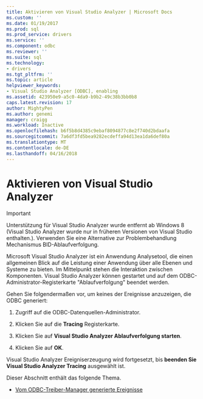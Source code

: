 ```yaml
---
title: Aktivieren von Visual Studio Analyzer | Microsoft Docs
ms.custom: ''
ms.date: 01/19/2017
ms.prod: sql
ms.prod_service: drivers
ms.service: ''
ms.component: odbc
ms.reviewer: ''
ms.suite: sql
ms.technology:
- drivers
ms.tgt_pltfrm: ''
ms.topic: article
helpviewer_keywords:
- Visual Studio Analyzer [ODBC], enabling
ms.assetid: 423950e9-a5c0-4da9-b9b2-49c38b3bb0b8
caps.latest.revision: 17
author: MightyPen
ms.author: genemi
manager: craigg
ms.workload: Inactive
ms.openlocfilehash: b6f5b8d4385c9ebaf8094877c8e2f740d2bdaafa
ms.sourcegitcommit: 7a6df3fd5bea9282ecdeffa94d13ea1da6def80a
ms.translationtype: MT
ms.contentlocale: de-DE
ms.lasthandoff: 04/16/2018
---
```

# <a name="enabling-visual-studio-analyzer"></a>Aktivieren von Visual Studio Analyzer
> [!IMPORTANT]  
>  Unterstützung für Visual Studio Analyzer wurde entfernt ab Windows 8 (Visual Studio Analyzer wurde nur in früheren Versionen von Visual Studio enthalten.). Verwenden Sie eine Alternative zur Problembehandlung Mechanismus BID-Ablaufverfolgung.  
  
 Microsoft Visual Studio Analyzer ist ein Anwendung Analysetool, die einen allgemeinen Blick auf die Leistung einer Anwendung über alle Ebenen und Systeme zu bieten. Im Mittelpunkt stehen die Interaktion zwischen Komponenten. Visual Studio Analyzer können gestartet und auf dem ODBC-Administrator-Registerkarte "Ablaufverfolgung" beendet werden.  
  
 Gehen Sie folgendermaßen vor, um keines der Ereignisse anzuzeigen, die ODBC generiert:  
  
1.  Zugriff auf die ODBC-Datenquellen-Administrator.  
  
2.  Klicken Sie auf die **Tracing** Registerkarte.  
  
3.  Klicken Sie auf **Visual Studio Analyzer Ablaufverfolgung starten**.  
  
4.  Klicken Sie auf **OK**.  
  
 Visual Studio Analyzer Ereigniserzeugung wird fortgesetzt, bis **beenden Sie Visual Studio Analyzer Tracing** ausgewählt ist.  
  
 Dieser Abschnitt enthält das folgende Thema.  
  
-   [Vom ODBC-Treiber-Manager generierte Ereignisse](../../../odbc/reference/develop-app/events-generated-by-the-odbc-driver-manager.md)
